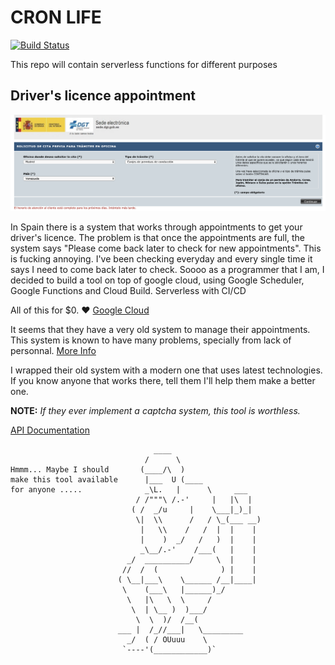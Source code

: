 # CRON LIFE

[![Build Status](https://travis-ci.org/ajorquera/cronLife.svg?branch=master)](https://travis-ci.org/ajorquera/cronLife)

This repo will contain serverless functions for different purposes

## Driver's licence appointment

![appointment-screenshot](images/appointment-screenshot.png)

In Spain there is a system that works through appointments to get your driver's licence. The problem is that once the appointments are full, the system says "Please come back later to check for new appointments". This is fucking annoying. I've been checking everyday and every single time it says I need to come back later to check. Soooo as a programmer that I am, I decided to build a tool on top of google cloud, using Google Scheduler, Google Functions and Cloud Build. Serverless with CI/CD

All of this for $0. :hearts: [Google Cloud](https://cloud.google.com/)

It seems that they have a very old system to manage their appointments. This system is known to have many problems, specially from lack of personnal. [More Info](https://www.elconfidencial.com/espana/2019-08-13/dgt-colapso-oficinas-cita-previa_2175831/) 

I wrapped their old system with a modern one that uses latest technologies. If you know anyone that works there, tell them I'll help them make a better one. 

**NOTE:** *If they ever implement a captcha system, this tool is worthless.*

[API Documentation](/docs/offices.md)

```
                                ____
                              /      \
Hmmm... Maybe I should       (____/\  )
make this tool available      |___  U (____
for anyone .....              _\L.   |      \     ___
                            / /"""\ /.-'     |   |\  |
                           ( /  _/u     |    \___|_)_|
                            \|  \\      /   / \_(___ __)
                             |   \\    /   /  |  |    |
                             |    )  _/   /   )  |    |
                             _\__/.-'    /___(   |    |
                          _/  __________/     \  |    |
                         //  /  (              ) |    |
                        ( \__|___\    \______ /__|____|
                         \    (___\   |______)_/
                          \   |\   \  \     /
                           \  | \__ )  )___/
                            \  \  )/  /__(
                        ___ |  /_//___|   \_________
                          _/  ( / OUuuu    \
                         `----'(____________)`
```